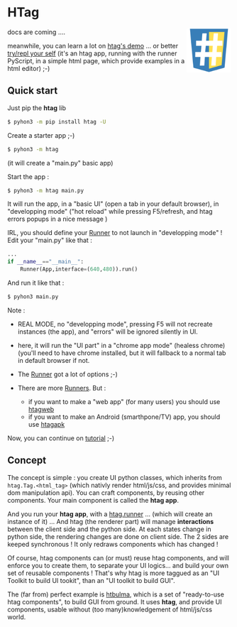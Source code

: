 # HTag

<img src="htag.png" width="100" height="100" style="float:right">

docs are coming ....

meanwhile, you can learn a lot on [htag's demo](https://htag.glitch.me/) ... or better [try/repl your self](https://raw.githack.com/manatlan/htag/main/examples/pyscript_demo.html)
(it's an htag app, running with the runner PyScript, in a simple html page, which provide examples in a html editor) ;-)


## Quick start

Just pip the **htag** lib

```bash
$ pyhon3 -m pip install htag -U
```

Create a starter app ;-)

```bash
$ pyhon3 -m htag
```
(it will create a "main.py" basic app)

Start the app :

```bash
$ pyhon3 -m htag main.py
```

It will run the app, in a "basic UI" (open a tab in your default browser), in "developping mode" ("hot reload" while pressing F5/refresh, and htag errors popups in a nice message )

IRL, you should define your [Runner](runner.md) to not launch in "developping mode" ! Edit your "main.py" like that :

```python
...
if __name__=="__main__":
    Runner(App,interface=(640,480)).run()
```

And run it like that :

```bash
$ pyhon3 main.py
```

Note :

 - REAL MODE, no "developping mode", pressing F5 will not recreate instances (the app), and "errors" will be ignored silently in UI.
 - here, it will run the "UI part" in a "chrome app mode" (healess chrome) (you'll need to have chrome installed, but it will fallback to a normal tab in default browser if not.
 - The [Runner](runner.md) got a lot of options ;-)
 - There are more [Runners](runners.md). But :

    - if you want to make a "web app" (for many users) you should use [htagweb](https://github.com/manatlan/htagweb)
    - if you want to make an Android (smarthpone/TV) app, you should use [htagapk](https://github.com/manatlan/htagapk)


Now, you can continue on [tutorial](tutorial.md) ;-)

## Concept

The concept is simple : you create UI python classes, which inherits from `htag.Tag.<html_tag>` (which nativly render html/js/css, and provides minimal dom manipulation api). You can craft components, by reusing other components. Your main component is called the **htag app**.

And you run your **htag app**, with a [htag.runner](runners.md) ... (which will create an instance of it) ... And htag (the renderer part) will manage **interactions** between the client side and the python side. At each states change in python side, the rendering changes are done on client side. The 2 sides are keeped synchronous ! It only redraws components which has changed !

Of course, htag components can (or must) reuse htag components, and will enforce you to create them, to separate your UI logics... and build your own set of reusable components ! That's why htag is more taggued as an "UI Toolkit to build UI tookit", than an "UI toolkit to build GUI".

The (far from) perfect example is [htbulma](https://github.com/manatlan/htbulma), which is a set of "ready-to-use htag components", to build GUI from ground. It uses **htag**, and provide UI components, usable without (too many)knowledgement of html/js/css world.


